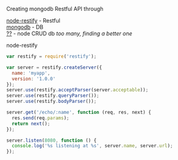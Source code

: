 
Creating mongodb Restful API through

[node-restify](https://github.com/mcavage/node-restify) - Restful <br/>
[mongodb](http://www.mongodb.org/) - DB <br/>
[??](??) - node CRUD db *too many, finding a better one* <br/>

node-restify

```javascript
var restify = require('restify');

var server = restify.createServer({
  name: 'myapp',
  version: '1.0.0'
});
server.use(restify.acceptParser(server.acceptable));
server.use(restify.queryParser());
server.use(restify.bodyParser());

server.get('/echo/:name', function (req, res, next) {
  res.send(req.params);
  return next();
});

server.listen(8080, function () {
  console.log('%s listening at %s', server.name, server.url);
});
```



